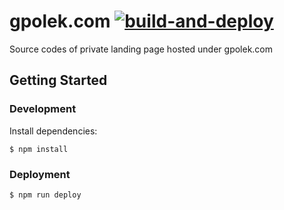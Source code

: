 # gpolek.com [![build-and-deploy](https://github.com/gpolek/gpolek.com/actions/workflows/build.yaml/badge.svg)](https://github.com/gpolek/gpolek.com/actions/workflows/build.yaml)

Source codes of private landing page hosted under gpolek.com

## Getting Started

### Development

Install dependencies:

    $ npm install

### Deployment

    $ npm run deploy
